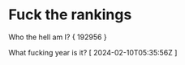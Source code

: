 # Fuck the rankings

Who the hell am I?
{ 192956 }

What fucking year is it?
[ 2024-02-10T05:35:56Z ]
